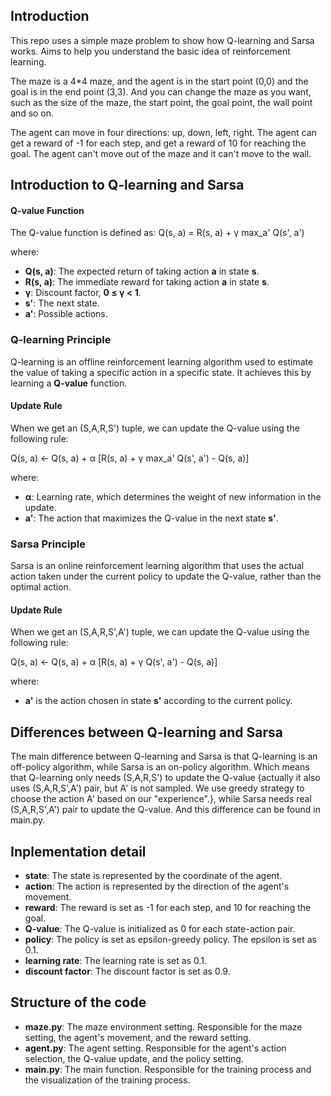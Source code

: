 ## Introduction
This repo uses a simple maze problem to show how Q-learning and Sarsa works. Aims to help you understand the basic idea of reinforcement learning.

The maze is a 4*4 maze, and the agent is in the start point (0,0) and the goal is in the end point (3,3). And you can change the maze as you want, such as the size of the maze, the start point, the goal point, the wall point and so on.

The agent can move in four directions: up, down, left, right. The agent can get a reward of -1 for each step, and get a reward of 10 for reaching the goal. The agent can't move out of the maze and it can't move to the wall.

## Introduction to Q-learning and Sarsa
#### Q-value Function

The Q-value function is defined as: Q(s, a) = R(s, a) + γ max_a' Q(s', a')

where:
- **Q(s, a)**: The expected return of taking action **a** in state **s**.
- **R(s, a)**: The immediate reward for taking action **a** in state **s**.
- **γ**: Discount factor, **0 ≤ γ < 1**.
- **s'**: The next state.
- **a'**: Possible actions.
### Q-learning Principle

Q-learning is an offline reinforcement learning algorithm used to estimate the value of taking a specific action in a specific state. It achieves this by learning a **Q-value** function.

#### Update Rule

When we get an (S,A,R,S') tuple, we can update the Q-value using the following rule:

Q(s, a) ← Q(s, a) + α [R(s, a) + γ max_a' Q(s', a') - Q(s, a)]

where:
- **α**: Learning rate, which determines the weight of new information in the update.
- **a'**: The action that maximizes the Q-value in the next state **s'**.

### Sarsa Principle

Sarsa is an online reinforcement learning algorithm that uses the actual action taken under the current policy to update the Q-value, rather than the optimal action.

#### Update Rule

When we get an (S,A,R,S',A') tuple, we can update the Q-value using the following rule:

Q(s, a) ← Q(s, a) + α [R(s, a) + γ Q(s', a') - Q(s, a)]

where:
-  **a'** is the action chosen in state **s'** according to the current policy.

## Differences between Q-learning and Sarsa

The main difference between Q-learning and Sarsa is that Q-learning is an off-policy algorithm, while Sarsa is an on-policy algorithm.
Which means that Q-learning only needs (S,A,R,S') to update the Q-value {actually it also uses (S,A,R,S',A') pair, but A' is not sampled. We use greedy strategy to choose the action A' based on our "experience".}, while Sarsa needs real (S,A,R,S',A') pair to update the Q-value. And this difference can be found in main.py.

## Inplementation detail
- **state**: The state is represented by the coordinate of the agent.
- **action**: The action is represented by the direction of the agent's movement.
- **reward**: The reward is set as -1 for each step, and 10 for reaching the goal.
- **Q-value**: The Q-value is initialized as 0 for each state-action pair.
- **policy**: The policy is set as epsilon-greedy policy. The epsilon is set as 0.1.
- **learning rate**: The learning rate is set as 0.1.
- **discount factor**: The discount factor is set as 0.9.


## Structure of the code
- **maze.py**: The maze environment setting. Responsible for the maze setting, the agent's movement, and the reward setting.
- **agent.py**: The agent setting. Responsible for the agent's action selection, the Q-value update, and the policy setting.
- **main.py**: The main function. Responsible for the training process and the visualization of the training process.

